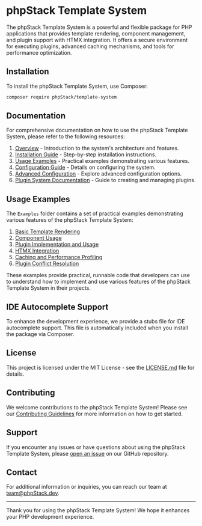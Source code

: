 # phpStack Template System

The phpStack Template System is a powerful and flexible package for PHP applications that provides template rendering, component management, and plugin support with HTMX integration. It offers a secure environment for executing plugins, advanced caching mechanisms, and tools for performance optimization.

## Installation

To install the phpStack Template System, use Composer:

```bash
composer require phpStack/template-system
```

## Documentation

For comprehensive documentation on how to use the phpStack Template System, please refer to the following resources:

1. [Overview](src/documentation/Overview.md) - Introduction to the system's architecture and features.
2. [Installation Guide](src/documentation/Installation.md) - Step-by-step installation instructions.
3. [Usage Examples](src/documentation/UsageExamples.md) - Practical examples demonstrating various features.
4. [Configuration Guide](src/documentation/Configuration.md) - Details on configuring the system.
5. [Advanced Configuration](src/documentation/AdvancedConfiguration.md) - Explore advanced configuration options.
6. [Plugin System Documentation](src/documentation/PluginSystem.md) - Guide to creating and managing plugins.

## Usage Examples

The `Examples` folder contains a set of practical examples demonstrating various features of the phpStack Template System:

1. [Basic Template Rendering](Examples/01_basic_template_rendering.php)
2. [Component Usage](Examples/02_component_usage.php)
3. [Plugin Implementation and Usage](Examples/03_plugin_usage.php)
4. [HTMX Integration](Examples/04_htmx_integration.php)
5. [Caching and Performance Profiling](Examples/05_caching_and_profiling.php)
6. [Plugin Conflict Resolution](Examples/06_plugin_conflict_resolution.php)

These examples provide practical, runnable code that developers can use to understand how to implement and use various features of the phpStack Template System in their projects.

## IDE Autocomplete Support

To enhance the development experience, we provide a stubs file for IDE autocomplete support. This file is automatically included when you install the package via Composer.

## License

This project is licensed under the MIT License - see the [LICENSE.md](LICENSE.md) file for details.

## Contributing

We welcome contributions to the phpStack Template System! Please see our [Contributing Guidelines](CONTRIBUTING.md) for more information on how to get started.

## Support

If you encounter any issues or have questions about using the phpStack Template System, please [open an issue](https://github.com/phpStack/template-system/issues) on our GitHub repository.

## Contact

For additional information or inquiries, you can reach our team at team@phpStack.dev.

---

Thank you for using the phpStack Template System! We hope it enhances your PHP development experience.
